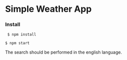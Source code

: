 # Simple Weather App

### Install

` $ npm install`

`$ npm start`

The search should be performed in the english language.
